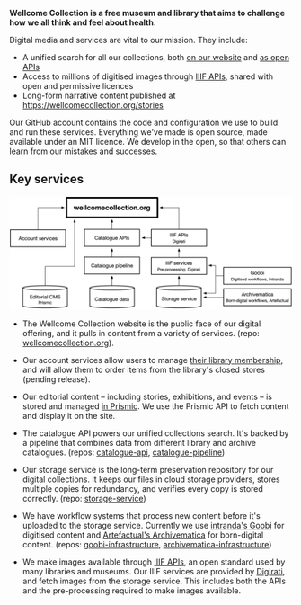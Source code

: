 **Wellcome Collection is a free museum and library that aims to challenge how we all think and feel about health.**

Digital media and services are vital to our mission.
They include:

-   A unified search for all our collections, both [on our website](https://wellcomecollection.org/collections) and [as open APIs](https://developers.wellcomecollection.org/catalogue)
-   Access to millions of digitised images through [IIIF APIs](https://developers.wellcomecollection.org/images), shared with open and permissive licences
-   Long-form narrative content published at <https://wellcomecollection.org/stories>

Our GitHub account contains the code and configuration we use to build and run these services.
Everything we've made is open source, made available under an MIT licence.
We develop in the open, so that others can learn from our mistakes and successes.

## Key services

![A diagram showing the major services in wellcomecollection.org](https://raw.githubusercontent.com/wellcomecollection/.github/main/profile/services.png)

-   The Wellcome Collection website is the public face of our digital offering, and it pulls in content from a variety of services.
    (repo: [wellcomecollection.org](https://github.com/wellcomecollection/wellcomecollection.org)).

-   Our account services allow users to manage [their library membership](https://wellcomecollection.org/pages/X_2eexEAACQAZLBi), and will allow them to order items from the library's closed stores (pending release).

-   Our editorial content – including stories, exhibitions, and events – is stored and managed [in Prismic](https://prismic.io/).
    We use the Prismic API to fetch content and display it on the site.

-   The catalogue API powers our unified collections search.
    It's backed by a pipeline that combines data from different library and archive catalogues.
    (repos: [catalogue-api](https://github.com/wellcomecollection/catalogue-api), [catalogue-pipeline](https://github.com/wellcomecollection/catalogue-pipeline))

-   Our storage service is the long-term preservation repository for our digital collections.
    It keeps our files in cloud storage providers, stores multiple copies for redundancy, and verifies every copy is stored correctly. (repo: [storage-service](https://github.com/wellcomecollection/storage-service))

-   We have workflow systems that process new content before it's uploaded to the storage service.
    Currently we use [intranda's Goobi](https://www.intranda.com/en/digiverso/goobi/goobi-overview/) for digitised content and [Artefactual's Archivematica](https://www.archivematica.org/en/) for born-digital content.
    (repos: [goobi-infrastructure](https://github.com/wellcomecollection/goobi-infrastructure), [archivematica-infrastructure](https://github.com/wellcomecollection/archivematica-infrastructure))

-   We make images available through [IIIF APIs](https://iiif.io/api/), an open standard used by many libraries and museums.
    Our IIIF services are provided by [Digirati](https://digirati.com/), and fetch images from the storage service.
    This includes both the APIs and the pre-processing required to make images available.
